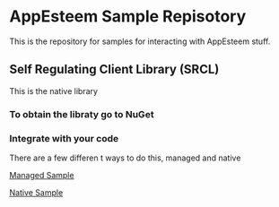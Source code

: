 # AppEsteem Sample Repisotory

This is the repository for samples for interacting with AppEsteem stuff.


## Self Regulating Client Library (SRCL)

This is the native library

### To obtain the libraty go to NuGet

### Integrate with your code

There are a few differen t ways to do this, managed and native

[Managed Sample](managed\managedsample.md)

[Native Sample](native\nativesample.md)